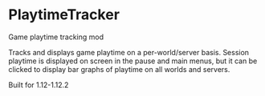 # PlaytimeTracker
Game playtime tracking mod

Tracks and displays game playtime on a per-world/server basis. Session playtime is displayed on screen in the pause and main menus, but it can be clicked to display bar graphs of playtime on all worlds and servers.

Built for 1.12-1.12.2